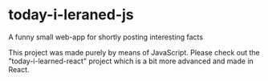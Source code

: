 # today-i-leraned-js
A funny small web-app for shortly posting interesting facts

This project was made purely by means of JavaScript. Please check out the "today-i-learned-react" project which is a bit more advanced and made in React.
